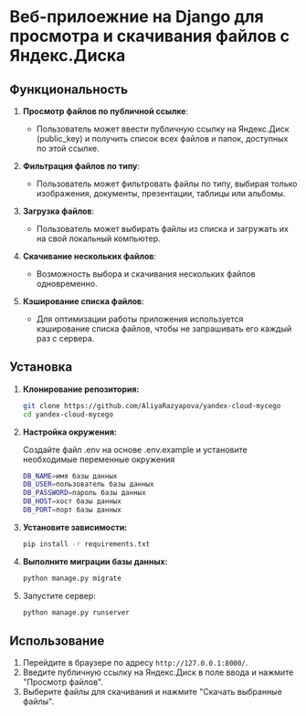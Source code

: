 # Веб-прилоежние на Django для просмотра и скачивания файлов с Яндекс.Диска

## Функциональность

1. **Просмотр файлов по публичной ссылке**:
   - Пользователь может ввести публичную ссылку на Яндекс.Диск (public_key) и получить список всех файлов и папок, доступных по этой ссылке.

2. **Фильтрация файлов по типу**:
   - Пользователь может фильтровать файлы по типу, выбирая только изображения, документы, презентации, таблицы или альбомы.

3. **Загрузка файлов**:
   - Пользователь может выбирать файлы из списка и загружать их на свой локальный компьютер.

4. **Скачивание нескольких файлов**:
   - Возможность выбора и скачивания нескольких файлов одновременно.

5. **Кэширование списка файлов**:
   - Для оптимизации работы приложения используется кэширование списка файлов, чтобы не запрашивать его каждый раз с сервера.

## Установка

1. **Клонирование репозитория:**

   ```bash
   git clone https://github.com/AliyaRazyapova/yandex-cloud-mycego
   cd yandex-cloud-mycego

2. **Настройка окружения:**

    Создайте файл .env на основе .env.example и установите необходимые переменные окружения

    ```bash
    DB_NAME=имя базы данных
    DB_USER=пользователь базы данных
    DB_PASSWORD=пароль базы данных
    DB_HOST=хост базы данных
    DB_PORT=порт базы данных

3. **Установите зависимости:**
    
    ```bash
    pip install -r requirements.txt

4. **Выполните миграции базы данных:**
    
   ```bash
   python manage.py migrate
   
6. Запустите сервер:
    
   ```bash
   python manage.py runserver

## Использование

1. Перейдите в браузере по адресу `http://127.0.0.1:8000/`.
2. Введите публичную ссылку на Яндекс.Диск в поле ввода и нажмите "Просмотр файлов".
3. Выберите файлы для скачивания и нажмите "Скачать выбранные файлы".
